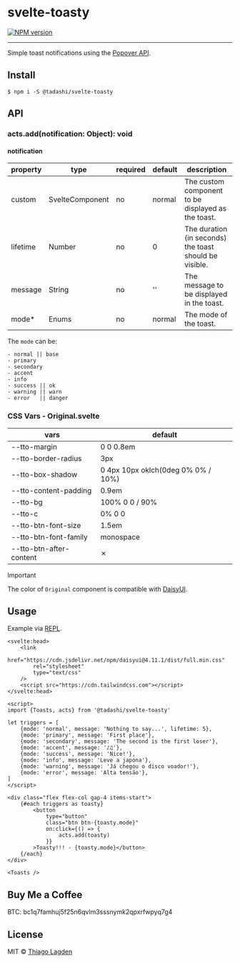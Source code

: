 # svelte-toasty

[![NPM version][npm-img]][npm]

<!-- [![Build Status][ci-img]][ci] -->
<!-- [![Coverage Status][coveralls-img]][coveralls] -->

[npm-img]: https://img.shields.io/npm/v/@tadashi/svelte-toasty.svg
[npm]: https://www.npmjs.com/package/@tadashi/svelte-toasty

<!-- [ci-img]: https://github.com/lagden/svelte-toasty/actions/workflows/nodejs.yml/badge.svg -->
<!-- [ci]: https://github.com/lagden/svelte-toasty/actions/workflows/nodejs.yml -->
<!-- [coveralls-img]: https://coveralls.io/repos/github/lagden/svelte-toasty/badge.svg?branch=main -->
<!-- [coveralls]: https://coveralls.io/github/lagden/svelte-toasty?branch=main -->

---

Simple toast notifications using the [Popover API](https://developer.mozilla.org/en-US/docs/Web/API/Popover_API).

## Install

```
$ npm i -S @tadashi/svelte-toasty
```

## API

### acts.add(notification: Object): void

#### notification

| property | type            | required | default | description                                            |
| -------- | --------------- | -------- | ------- | ------------------------------------------------------ |
| custom   | SvelteComponent | no       | normal  | The custom component to be displayed as the toast.     |
| lifetime | Number          | no       | 0       | The duration (in seconds) the toast should be visible. |
| message  | String          | no       | ''      | The message to be displayed in the toast.              |
| mode\*   | Enums           | no       | normal  | The mode of the toast.                                 |

The `mode` can be:

```
- normal || base
- primary
- secondary
- accent
- info
- success || ok
- warning || warn
- error   || danger
```

### CSS Vars - Original.svelte

| vars                    | default                            |
| ----------------------- | ---------------------------------- |
| --tto-margin            | 0 0 0.8em                          |
| --tto-border-radius     | 3px                                |
| --tto-box-shadow        | 0 4px 10px oklch(0deg 0% 0% / 10%) |
| --tto-content-padding   | 0.9em                              |
| --tto-bg                | 100% 0 0 / 90%                     |
| --tto-c                 | 0% 0 0                             |
| --tto-btn-font-size     | 1.5em                              |
| --tto-btn-font-family   | monospace                          |
| --tto-btn-after-content | ✗                                  |

> [!IMPORTANT]  
> The color of `Original` component is compatible with [DaisyUI](https://daisyui.com/theme-generator/).

## Usage

Example via [REPL](https://svelte.dev/repl/d2bf5424289841b2bd773b592b7ddca6?version=4.2.16).

```svelte
<svelte:head>
    <link
        href="https://cdn.jsdelivr.net/npm/daisyui@4.11.1/dist/full.min.css"
        rel="stylesheet"
        type="text/css"
    />
    <script src="https://cdn.tailwindcss.com"></script>
</svelte:head>

<script>
import {Toasts, acts} from '@tadashi/svelte-toasty'

let triggers = [
    {mode: 'normal', message: 'Nothing to say...', lifetime: 5},
    {mode: 'primary', message: 'First place'},
    {mode: 'secondary', message: 'The second is the first loser'},
    {mode: 'accent', message: '♪♫'},
    {mode: 'success', message: 'Nice!'},
    {mode: 'info', message: 'Leve a japona'},
    {mode: 'warning', message: 'Já chegou o disco voador!'},
    {mode: 'error', message: 'Alta tensão'},
]
</script>

<div class="flex flex-col gap-4 items-start">
    {#each triggers as toasty}
        <button
            type="button"
            class="btn btn-{toasty.mode}"
            on:click={() => {
                acts.add(toasty)
            }}
        >Toasty!!! - {toasty.mode}</button>
    {/each}
</div>

<Toasts />
```

## Buy Me a Coffee

BTC: bc1q7famhuj5f25n6qvlm3sssnymk2qpxrfwpyq7g4

## License

MIT © [Thiago Lagden](https://github.com/lagden)
